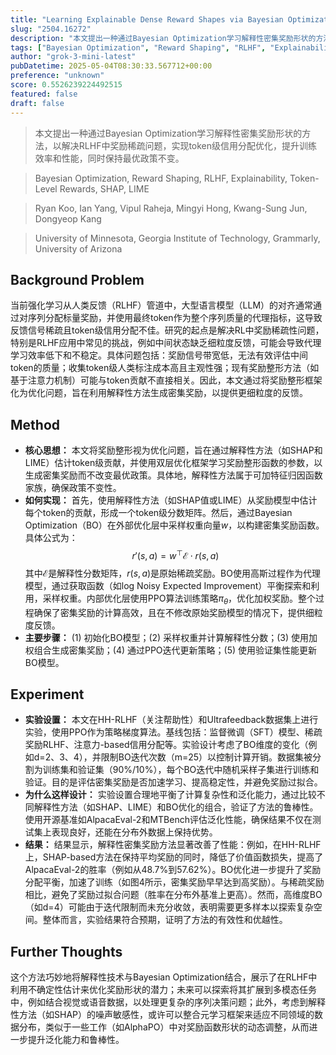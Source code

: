 ```yaml
---
title: "Learning Explainable Dense Reward Shapes via Bayesian Optimization"
slug: "2504.16272"
description: "本文提出一种通过Bayesian Optimization学习解释性密集奖励形状的方法，以解决RLHF中奖励稀疏问题，实现token级信用分配优化，提升训练效率和性能，同时保持最优政策不变。"
tags: ["Bayesian Optimization", "Reward Shaping", "RLHF", "Explainability", "Token-Level Rewards", "SHAP", "LIME"]
author: "grok-3-mini-latest"
pubDatetime: 2025-05-04T08:30:33.567712+00:00
preference: "unknown"
score: 0.5526239224492515
featured: false
draft: false
---
```


> 本文提出一种通过Bayesian Optimization学习解释性密集奖励形状的方法，以解决RLHF中奖励稀疏问题，实现token级信用分配优化，提升训练效率和性能，同时保持最优政策不变。

> Bayesian Optimization, Reward Shaping, RLHF, Explainability, Token-Level Rewards, SHAP, LIME 

> Ryan Koo, Ian Yang, Vipul Raheja, Mingyi Hong, Kwang-Sung Jun, Dongyeop Kang

> University of Minnesota, Georgia Institute of Technology, Grammarly, University of Arizona 

## Background Problem

当前强化学习从人类反馈（RLHF）管道中，大型语言模型（LLM）的对齐通常通过对序列分配标量奖励，并使用最终token作为整个序列质量的代理指标，这导致反馈信号稀疏且token级信用分配不佳。研究的起点是解决RL中奖励稀疏性问题，特别是RLHF应用中常见的挑战，例如中间状态缺乏细粒度反馈，可能会导致代理学习效率低下和不稳定。具体问题包括：奖励信号带宽低，无法有效评估中间token的质量；收集token级人类标注成本高且主观性强；现有奖励整形方法（如基于注意力机制）可能与token贡献不直接相关。因此，本文通过将奖励整形框架化为优化问题，旨在利用解释性方法生成密集奖励，以提供更细粒度的反馈。

## Method

* **核心思想：** 本文将奖励整形视为优化问题，旨在通过解释性方法（如SHAP和LIME）估计token级贡献，并使用双层优化框架学习奖励整形函数的参数，以生成密集奖励而不改变最优政策。具体地，解释性方法属于可加特征归因函数家族，确保政策不变性。
* **如何实现：** 首先，使用解释性方法（如SHAP值或LIME）从奖励模型中估计每个token的贡献，形成一个token级分数矩阵。然后，通过Bayesian Optimization（BO）在外部优化层中采样权重向量$w$，以构建密集奖励函数。具体公式为：$$r'(s,a) = w^{\top} \mathcal{E} \cdot r(s,a)$$其中$\mathcal{E}$是解释性分数矩阵，$r(s,a)$是原始稀疏奖励。BO使用高斯过程作为代理模型，通过获取函数（如log Noisy Expected Improvement）平衡探索和利用，采样权重。内部优化层使用PPO算法训练策略$\pi_{\theta}$，优化加权奖励。整个过程确保了密集奖励的计算高效，且在不修改原始奖励模型的情况下，提供细粒度反馈。
* **主要步骤：** (1) 初始化BO模型；(2) 采样权重并计算解释性分数；(3) 使用加权组合生成密集奖励；(4) 通过PPO迭代更新策略；(5) 使用验证集性能更新BO模型。

## Experiment

* **实验设置：** 本文在HH-RLHF（关注帮助性）和Ultrafeedback数据集上进行实验，使用PPO作为策略梯度算法。基线包括：监督微调（SFT）模型、稀疏奖励RLHF、注意力-based信用分配等。实验设计考虑了BO维度的变化（例如d=2、3、4），并限制BO迭代次数（m=25）以控制计算开销。数据集被分割为训练集和验证集（90%/10%），每个BO迭代中随机采样子集进行训练和验证。目的是评估密集奖励是否加速学习、提高稳定性，并避免奖励过拟合。
* **为什么这样设计：** 实验设置合理地平衡了计算复杂性和泛化能力，通过比较不同解释性方法（如SHAP、LIME）和BO优化的组合，验证了方法的鲁棒性。使用开源基准如AlpacaEval-2和MTBench评估泛化性能，确保结果不仅在测试集上表现良好，还能在分布外数据上保持优势。
* **结果：** 结果显示，解释性密集奖励方法显著改善了性能：例如，在HH-RLHF上，SHAP-based方法在保持平均奖励的同时，降低了价值函数损失，提高了AlpacaEval-2的胜率（例如从48.7%到57.62%）。BO优化进一步提升了奖励分配平衡，加速了训练（如图4所示，密集奖励早早达到高奖励）。与稀疏奖励相比，避免了奖励过拟合问题（胜率在分布外基准上更高）。然而，高维度BO（如d=4）可能由于迭代限制而未充分收敛，表明需要更多样本以探索复杂空间。整体而言，实验结果符合预期，证明了方法的有效性和优越性。

## Further Thoughts 

这个方法巧妙地将解释性技术与Bayesian Optimization结合，展示了在RLHF中利用不确定性估计来优化奖励形状的潜力；未来可以探索将其扩展到多模态任务中，例如结合视觉或语音数据，以处理更复杂的序列决策问题；此外，考虑到解释性方法（如SHAP）的噪声敏感性，或许可以整合元学习框架来适应不同领域的数据分布，类似于一些工作（如AlphaPO）中对奖励函数形状的动态调整，从而进一步提升泛化能力和鲁棒性。